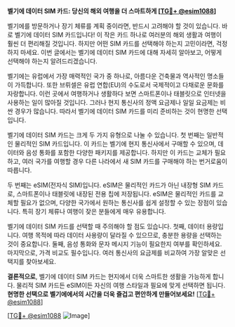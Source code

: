 **벨기에 데이터 SIM 카드: 당신의 해외 여행을 더 스마트하게 [[TG💪+ @esim1088](https://t.me/s/esim1088)]**

벨기에를 방문하거나 장기 체류를 계획 중이라면, 반드시 고려해야 할 것이 있습니다. 바로 벨기에 데이터 SIM 카드입니다! 이 작은 카드 하나로 여러분의 해외 생활과 여행이 훨씬 더 편리해질 것입니다. 하지만 어떤 SIM 카드를 선택해야 하는지 고민이라면, 걱정하지 마세요. 이번 글에서는 벨기에 데이터 SIM 카드에 대해 자세히 알아보고, 어떻게 선택해야 하는지 알려드리겠습니다.

벨기에는 유럽에서 가장 매력적인 국가 중 하나로, 아름다운 건축물과 역사적인 명소들이 가득합니다. 또한 브뤼셀은 유럽 연합(EU)의 수도로서 국제적이고 다채로운 문화를 자랑합니다. 이런 곳에서 여행하거나 생활하다 보면 스마트폰이나 태블릿으로 인터넷을 사용하는 일이 많아질 것입니다. 그러나 현지 통신사의 정액 요금제나 일일 요금제는 비싼 경우가 많습니다. 따라서 벨기에 데이터 SIM 카드를 미리 준비하는 것이 현명한 선택입니다.

벨기에 데이터 SIM 카드는 크게 두 가지 유형으로 나눌 수 있습니다. 첫 번째는 일반적인 물리적인 SIM 카드입니다. 이 카드는 벨기에 현지 통신사에서 구매할 수 있으며, 데이터와 음성 통화를 포함한 다양한 패키지를 제공합니다. 하지만 이 카드는 교체가 필요하고, 여러 국가를 여행할 경우 다른 나라에서 새 SIM 카드를 구매해야 하는 번거로움이 따릅니다.

두 번째는 eSIM(전자식 SIM)입니다. eSIM은 물리적인 카드가 아닌 내장형 SIM 카드로, 스마트폰이나 태블릿에 내장된 전용 칩에 저장됩니다. eSIM은 물리적인 카드를 교체할 필요가 없으며, 다양한 국가에서 원하는 통신사를 쉽게 설정할 수 있는 장점이 있습니다. 특히 장기 체류나 여행이 잦은 분들에게 매우 유용합니다.

벨기에 데이터 SIM 카드를 선택할 때 주의해야 할 점도 있습니다. 첫째, 데이터 용량입니다. 여행 목적에 따라 데이터 사용량이 달라질 수 있으므로, 충분한 용량을 선택하는 것이 중요합니다. 둘째, 음성 통화와 문자 메시지 기능이 필요한지 여부를 확인하세요. 마지막으로, 가격 비교도 필수입니다. 여러 통신사의 요금제를 비교하여 가장 알맞은 선택지를 찾아보세요.

**결론적으로**, 벨기에 데이터 SIM 카드는 현지에서 더욱 스마트한 생활을 가능하게 합니다. 물리적 SIM 카드든 eSIM이든 자신의 여행 스타일과 필요에 맞게 선택하면 됩니다. **현명한 선택으로 벨기에에서의 시간을 더욱 즐겁고 편안하게 만들어보세요!** [[TG💪+ @esim1088](https://t.me/s/esim1088)]

[[TG💪+ @esim1088](https://t.me/s/esim1088) ![Image](https://i.postimg.cc/Y0z9fWf4/image.png)]